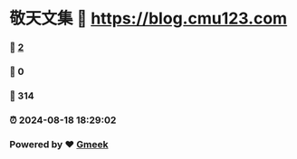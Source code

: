 # 敬天文集 :link: https://blog.cmu123.com 
### :page_facing_up: [2](https://blog.cmu123.com/tag.html) 
### :speech_balloon: 0 
### :hibiscus: 314 
### :alarm_clock: 2024-08-18 18:29:02 
### Powered by :heart: [Gmeek](https://github.com/Meekdai/Gmeek)
